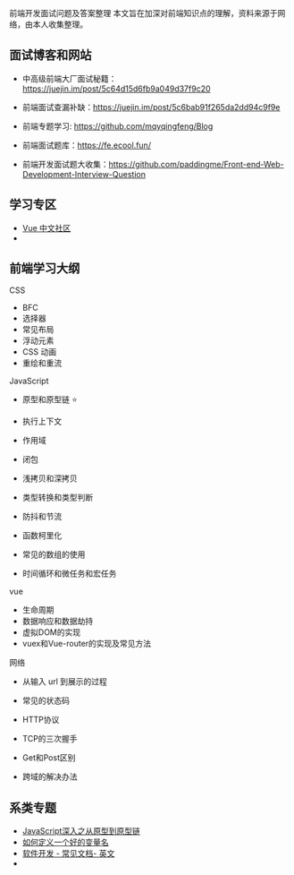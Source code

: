 前端开发面试问题及答案整理 本文旨在加深对前端知识点的理解，资料来源于网络，由本人收集整理。



<!-- more -->



## 面试博客和网站

- 中高级前端大厂面试秘籍：https://juejin.im/post/5c64d15d6fb9a049d37f9c20

- 前端面试查漏补缺：https://juejin.im/post/5c6bab91f265da2dd94c9f9e

- 前端专题学习: https://github.com/mqyqingfeng/Blog

- 前端面试题库：https://fe.ecool.fun/

- 前端开发面试题大收集：https://github.com/paddingme/Front-end-Web-Development-Interview-Question

  



## 学习专区

- [Vue 中文社区](https://vue-js.com/learn-vue/)
- 



## 前端学习大纲



CSS

- BFC 
- 选择器 
- 常见布局
- 浮动元素 
- CSS 动画 
- 重绘和重流



JavaScript

- 原型和原型链 ⭐

- 执行上下文

- 作用域

- 闭包 

- 浅拷贝和深拷贝 

- 类型转换和类型判断

- 防抖和节流

- 函数柯里化

- 常见的数组的使用

- 时间循环和微任务和宏任务

  

vue

- 生命周期
- 数据响应和数据劫持
- 虚拟DOM的实现
- vuex和Vue-router的实现及常见方法



网络

- 从输入 url 到展示的过程

- 常见的状态码

- HTTP协议

- TCP的三次握手

- Get和Post区别

- 跨域的解决办法




## 系类专题

- [JavaScript深入之从原型到原型链](https://github.com/mqyqingfeng/Blog/issues/2)
- [如何定义一个好的变量名](https://www.hoohack.me/2016/07/25/how-to-define-great-variable-name)
- [软件开发 - 常见文档- 英文](https://www.yuque.com/markyun/doc/zhc1kv)
- 





